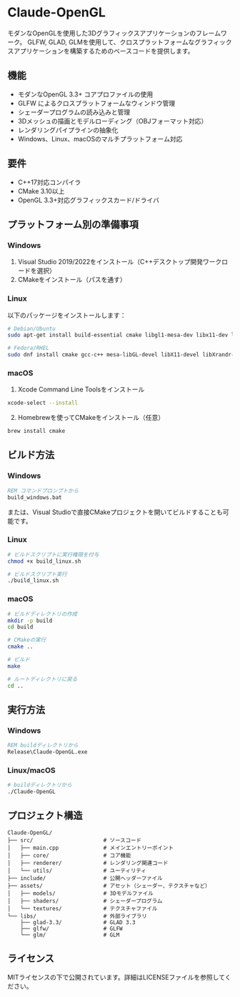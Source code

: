 # Claude-OpenGL

モダンなOpenGLを使用した3Dグラフィックスアプリケーションのフレームワーク。
GLFW, GLAD, GLMを使用して、クロスプラットフォームなグラフィックスアプリケーションを構築するためのベースコードを提供します。

## 機能

- モダンなOpenGL 3.3+ コアプロファイルの使用
- GLFW によるクロスプラットフォームなウィンドウ管理
- シェーダープログラムの読み込みと管理
- 3Dメッシュの描画とモデルローディング（OBJフォーマット対応）
- レンダリングパイプラインの抽象化
- Windows、Linux、macOSのマルチプラットフォーム対応

## 要件

- C++17対応コンパイラ
- CMake 3.10以上
- OpenGL 3.3+対応グラフィックスカード/ドライバ

## プラットフォーム別の準備事項

### Windows
1. Visual Studio 2019/2022をインストール（C++デスクトップ開発ワークロードを選択）
2. CMakeをインストール（パスを通す）

### Linux
以下のパッケージをインストールします：
```bash
# Debian/Ubuntu
sudo apt-get install build-essential cmake libgl1-mesa-dev libx11-dev libxrandr-dev libxi-dev

# Fedora/RHEL
sudo dnf install cmake gcc-c++ mesa-libGL-devel libX11-devel libXrandr-devel libXi-devel
```

### macOS
1. Xcode Command Line Toolsをインストール
```bash
xcode-select --install
```
2. Homebrewを使ってCMakeをインストール（任意）
```bash
brew install cmake
```

## ビルド方法

### Windows
```bat
REM コマンドプロンプトから
build_windows.bat
```

または、Visual Studioで直接CMakeプロジェクトを開いてビルドすることも可能です。

### Linux
```bash
# ビルドスクリプトに実行権限を付与
chmod +x build_linux.sh

# ビルドスクリプト実行
./build_linux.sh
```

### macOS
```bash
# ビルドディレクトリの作成
mkdir -p build
cd build

# CMakeの実行
cmake ..

# ビルド
make

# ルートディレクトリに戻る
cd ..
```

## 実行方法

### Windows
```bat
REM buildディレクトリから
Release\Claude-OpenGL.exe
```

### Linux/macOS
```bash
# buildディレクトリから
./Claude-OpenGL
```

## プロジェクト構造

```
Claude-OpenGL/
├── src/                      # ソースコード
│   ├── main.cpp              # メインエントリーポイント
│   ├── core/                 # コア機能
│   ├── renderer/             # レンダリング関連コード
│   └── utils/                # ユーティリティ
├── include/                  # 公開ヘッダーファイル
├── assets/                   # アセット（シェーダー、テクスチャなど）
│   ├── models/               # 3Dモデルファイル
│   ├── shaders/              # シェーダープログラム
│   └── textures/             # テクスチャファイル
└── libs/                     # 外部ライブラリ
    ├── glad-3.3/             # GLAD 3.3
    ├── glfw/                 # GLFW
    └── glm/                  # GLM
```

## ライセンス

MITライセンスの下で公開されています。詳細はLICENSEファイルを参照してください。
